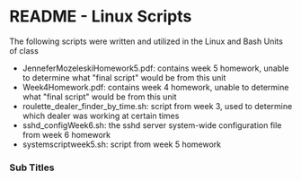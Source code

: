 # README - Linux Scripts

The following scripts were written and utilized in the Linux and Bash Units of class

- JenneferMozeleskiHomework5.pdf: contains week 5 homework, unable to determine what "final script" would be from this unit
- Week4Homework.pdf: contains week 4 homework, unable to determine what "final script" would be from this unit
- roulette_dealer_finder_by_time.sh: script from week 3, used to determine which dealer was working at certain times
- sshd_configWeek6.sh: the sshd server system-wide configuration file from week 6 homework
- systemscriptweek5.sh: script from week 5 homework


### Sub Titles
